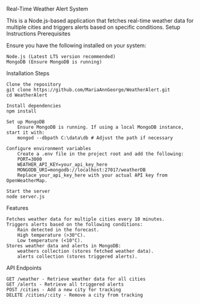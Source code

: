 Real-Time Weather Alert System

This is a Node.js-based application that fetches real-time weather data for multiple cities and triggers alerts based on specific conditions.
Setup Instructions
Prerequisites

Ensure you have the following installed on your system:

    Node.js (Latest LTS version recommended)
    MongoDB (Ensure MongoDB is running)

Installation Steps

    Clone the repository
    git clone https://github.com/MariaAnnGeorge/WeatherAlert.git
    cd WeatherAlert

    Install dependencies
    npm install

    Set up MongoDB
        Ensure MongoDB is running. If using a local MongoDB instance, start it with:
        mongod --dbpath C:\data\db # Adjust the path if necessary

    Configure environment variables
        Create a .env file in the project root and add the following:
        PORT=3000
        WEATHER_API_KEY=your_api_key_here
        MONGODB_URI=mongodb://localhost:27017/weatherDB
        Replace your_api_key_here with your actual API key from OpenWeatherMap.

    Start the server
    node server.js

Features

    Fetches weather data for multiple cities every 10 minutes.
    Triggers alerts based on the following conditions:
        Rain detected in the forecast.
        High temperature (>30°C).
        Low temperature (<10°C).
    Stores weather data and alerts in MongoDB:
        weathers collection (stores fetched weather data).
        alerts collection (stores triggered alerts).

API Endpoints

    GET /weather - Retrieve weather data for all cities
    GET /alerts - Retrieve all triggered alerts
    POST /cities - Add a new city for tracking
    DELETE /cities/:city - Remove a city from tracking
